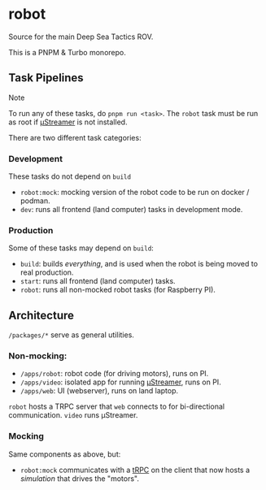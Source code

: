 # robot

Source for the main Deep Sea Tactics ROV.

This is a PNPM & Turbo monorepo.

## Task Pipelines

> [!NOTE]  
> To run any of these tasks, do `pnpm run <task>`. The `robot` task must be run as root if [µStreamer](https://github.com/pikvm/ustreamer) is not installed.

There are two different task categories:

### Development

These tasks do not depend on `build`

- `robot:mock`: mocking version of the robot code to be run on docker / podman.
- `dev`: runs all frontend (land computer) tasks in development mode.

### Production

Some of these tasks may depend on `build`:

- `build`: builds _everything_, and is used when the robot is being moved to real production.
- `start`: runs all frontend (land computer) tasks.
- `robot`: runs all non-mocked robot tasks (for Raspberry PI).

## Architecture

`/packages/*` serve as general utilities.

### Non-mocking:

- `/apps/robot`: robot code (for driving motors), runs on PI.
- `/apps/video`: isolated app for running [µStreamer](https://github.com/pikvm/ustreamer), runs on PI.
- `/apps/web`: UI (webserver), runs on land laptop.

`robot` hosts a TRPC server that `web` connects to for bi-directional communication. `video` runs µStreamer.

### Mocking

Same components as above, but:

- `robot:mock` communicates with a [tRPC](https://trpc.io/) on the client that now hosts a _simulation_ that drives the "motors".
